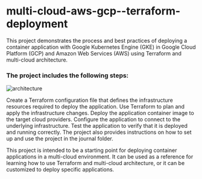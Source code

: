 # multi-cloud-aws-gcp--terraform-deployment
This project demonstrates the process and best practices of deploying a container application with Google Kubernetes Engine (GKE) in Google Cloud Platform (GCP) and Amazon Web Services (AWS) using Terraform and multi-cloud architecture.

### The project includes the following steps:

![architecture](https://github.com/Phosters/multi-cloud-aws-gcp--terraform-deployment/assets/94114815/b4bfa1f4-e38f-46f8-8854-fd9abc6740b6)

Create a Terraform configuration file that defines the infrastructure resources required to deploy the application.
Use Terraform to plan and apply the infrastructure changes.
Deploy the application container image to the target cloud providers.
Configure the application to connect to the underlying infrastructure.
Test the application to verify that it is deployed and running correctly.
The project also provides instructions on how to set up and use the project in the journal folder.

This project is intended to be a starting point for deploying container applications in a multi-cloud environment. It can be used as a reference for learning how to use Terraform and multi-cloud architecture, or it can be customized to deploy specific applications.
